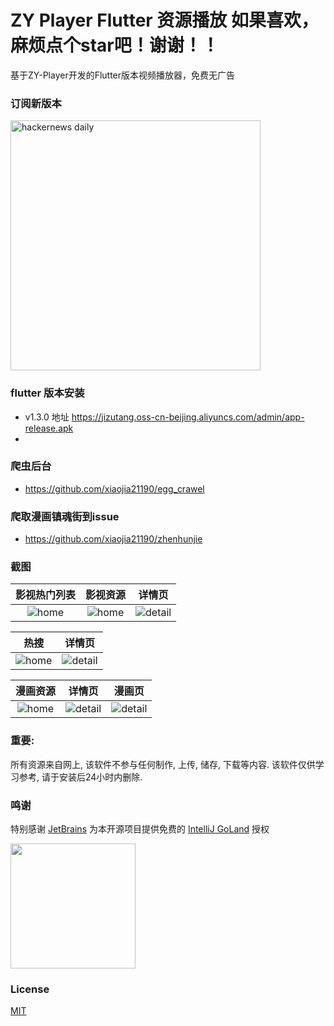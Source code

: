 # ZY Player Flutter 资源播放  如果喜欢，麻烦点个star吧！谢谢！！

基于ZY-Player开发的Flutter版本视频播放器，免费无广告

### 订阅新版本
<img src="https://timqian-imgs.s3.ap-southeast-1.amazonaws.com/2020-09-Screen%20Shot%202020-09-01%20at%205.15.54%20PM.png" alt="hackernews daily" width="400"/>

### flutter 版本安装
- v1.3.0 地址 https://jizutang.oss-cn-beijing.aliyuncs.com/admin/app-release.apk
-
### 爬虫后台
-  https://github.com/xiaojia21190/egg_crawel

### 爬取漫画镇魂街到issue
-  https://github.com/xiaojia21190/zhenhunjie

### 截图

|         影视热门列表          |           影视资源           |             详情页             |
| :---------------------------: | :--------------------------: | :----------------------------: |
| ![home](./images/image10.jpg) | ![home](./images/image6.jpg) | ![detail](./images/image9.jpg) |

|             热搜              |             详情页              |
| :---------------------------: | :-----------------------------: |
| ![home](./images/image11.jpg) | ![detail](./images/image12.jpg) |

|           漫画资源           |             详情页             |             漫画页             |
| :--------------------------: | :----------------------------: | :----------------------------: |
| ![home](./images/image5.jpg) | ![detail](./images/image4.jpg) | ![detail](./images/image3.jpg) |






### 重要:

所有资源来自网上, 该软件不参与任何制作, 上传, 储存, 下载等内容. 该软件仅供学习参考, 请于安装后24小时内删除.

###  鸣谢

特别感谢 [JetBrains](https://www.jetbrains.com/?from=ferry) 为本开源项目提供免费的 [IntelliJ GoLand](https://www.jetbrains.com/go/?from=ferry) 授权

<p>
 <a href="https://www.jetbrains.com/?from=ferry">
   <img height="200" src="https://www.fdevops.com/wp-content/uploads/2020/09/1599213857-jetbrains-variant-4.png">
 </a>
</p>


### License

[MIT](LICENSE)


